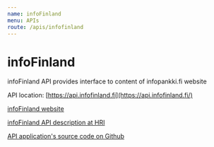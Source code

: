 ```yaml
---
name: infoFinland
menu: APIs
route: /apis/infofinland
---
```



# infoFinland

infoFinland API provides interface to content of infopankki.fi website

API location: [https://api.infofinland.fi](https://api.infofinland.fi/)

[infoFinland website](http://infopankki.fi/)

[infoFinland API description at HRI](http://www.hri.fi/en/dataset/tietoa-suomesta-monella-eri-kielella)

[API application's source code on Github](https://github.com/City-of-Helsinki/infopankki-api)
